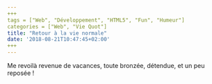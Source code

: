 ```yaml
---
+++
tags = ["Web", "Développement", "HTML5", "Fun", "Humeur"]
categories = ["Web", "Vie Quot"]
title: "Retour à la vie normale"
date: '2018-08-21T10:47:45+02:00'
+++
---
```

Me revoilà revenue de vacances, toute bronzée, détendue, et un peu reposée !